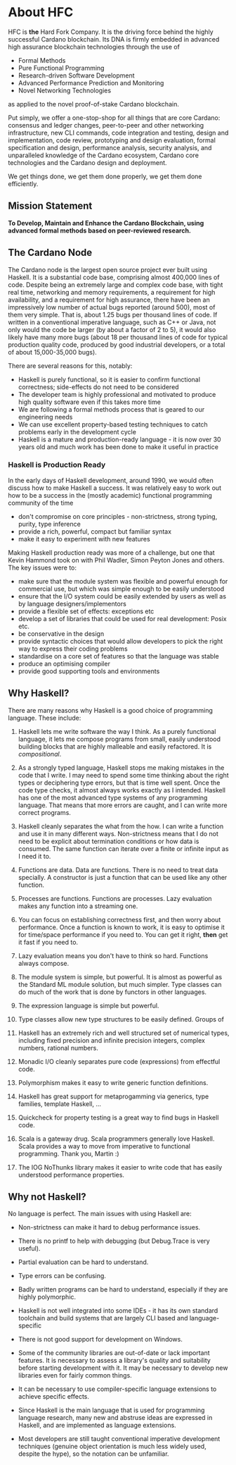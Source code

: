 # About HFC

HFC is **the** Hard Fork Company.   It is the driving force behind the highly successful Cardano blockchain.
Its DNA is firmly embedded in advanced high assurance blockchain technologies through the use of

- Formal Methods
- Pure Functional Programming
- Research-driven Software Development
- Advanced Performance Prediction and Monitoring
- Novel Networking Technologies

as applied to the novel proof-of-stake Cardano blockchain.

Put simply, we offer a one-stop-shop for all things that are core Cardano: consensus and ledger changes, peer-to-peer and other networking infrastructure,
new CLI commands, code integration and testing, design and implementation, code review, prototyping and design evaluation, formal specification and design,
performance analysis, security analysis, and unparalleled knowledge of the Cardano ecosystem, Cardano core technologies and the Cardano design and deployment.

We get things done, we get them done properly, we get them done efficiently.

## Mission Statement

**To Develop, Maintain and Enhance the Cardano Blockchain, using advanced formal methods based on peer-reviewed research.**

## The Cardano Node

The Cardano node is the largest open source project ever built using Haskell. It is a substantial code base, comprising almost 400,000 lines of code.
Despite being an extremely large and complex code base, with tight real time, networking and memory requirements, a requirement
for high availability, and a requirement for high assurance, there have been an impressively
low number of actual bugs reported (around 500), most of them very simple.  That is, about 1.25 bugs per thousand lines of code.
If written in a conventional imperative language, such as C++ or Java, not only would the code be larger (by about a factor of 2 to 5),
it would also likely have many more bugs (about 18 per thousand lines of code for typical production quality code, produced by good industrial
developers, or a total of about 15,000-35,000 bugs).

There are several reasons for this, notably:

- Haskell is purely functional, so it is easier to confirm functional correctness; side-effects do not need to be considered
- The developer team is highly professional and motivated to produce high quality software even if this takes more time
- We are following a formal methods process that is geared to our engineering needs
- We can use excellent property-based testing techniques to catch problems early in the development cycle
- Haskell is a mature and production-ready language - it is now over 30 years old and much work has been done to make it useful in practice

### Haskell is Production Ready

In the early days of Haskell development, around 1990, we would often discuss how to make Haskell a success. It was relatively easy to work
out how to be a success in the (mostly academic) functional programming community of the time

- don't compromise on core principles - non-strictness, strong typing, purity, type inference
- provide a rich, powerful, compact but familiar syntax
- make it easy to experiment with new features

Making Haskell production ready was more of a challenge, but one that Kevin Hammond took on with Phil Wadler, Simon Peyton Jones and others.
The key issues were to:

- make sure that the module system was flexible and powerful enough for commercial use, but which was simple enough to be easily understood
- ensure that the I/O system could be easily extended by users as well as by language designers/implementors
- provide a flexible set of effects: exceptions etc
- develop a set of libraries that could be used for real development: Posix etc.
- be conservative in the design
- provide syntactic choices that would allow developers to pick the right way to express their coding problems
- standardise on a core set of features so that the language was stable
- produce an optimising compiler
- provide good supporting tools and environments

## Why Haskell?

There are many reasons why Haskell is a good choice of programming language.  These include:

1. Haskell lets me write software the way I think.   As a purely functional language, it lets me compose programs from small, easily understood
building blocks that are highly malleable and easily refactored.  It is *compositional*.

1. As a strongly typed language, Haskell stops me making mistakes in the code that I write.  I may need to spend some time thinking about the right
types or deciphering type errors, but that is time well spent.  Once the code type checks, it almost always works exactly as I intended. 
Haskell has one of the most advanced type systems of any programming language.  That means that more errors are caught, and I can write more correct programs.

1. Haskell cleanly separates the what from the how.  I can write a function and use it in many different ways.  Non-strictness means that I do not need to be
explicit about termination conditions or how data is consumed.  The same function can iterate over a finite or infinite input as I need it to.

1. Functions are data.  Data are functions.  There is no need to treat data specially.  A constructor is just a function that can be used like any other function.

1. Processes are functions.  Functions are processes.  Lazy evaluation makes any function into a streaming one.

1. You can focus on establishing correctness first, and then worry about performance.  Once a function is known to work, it is easy to optimise it for time/space performance if you need to.  You can get it right, **then** get it fast if you need to.

1. Lazy evaluation means you don't have to think so hard.  Functions always compose.

1. The module system is simple, but powerful.  It is almost as powerful as the Standard ML module solution, but much simpler.  Type classes can do much of the work that is done
by functors in other languages.

1. The expression language is simple but powerful.

1. Type classes allow new type structures to be easily defined.  Groups of 

1. Haskell has an extremely rich and well structured set of numerical types, including fixed precision and infinite precision integers, complex numbers, rational numbers.

1. Monadic I/O cleanly separates pure code (expressions) from effectful code.

1. Polymorphism makes it easy to write generic function definitions.

1. Haskell has great support for metaprogamming via generics, type families, template Haskell, ...

1. Quickcheck for property testing is a great way to find bugs in Haskell code.

  1. Scala is a gateway drug.  Scala programmers generally love Haskell.  Scala provides a way to move from imperative to functional programming.  Thank you, Martin :)

1. The IOG NoThunks library makes it easier to write code that has easily understood performance properties.


## Why not Haskell?

No language is perfect.  The main issues with using Haskell are:

- Non-strictness can make it hard to debug performance issues.

- There is no printf to help with debugging (but Debug.Trace is very useful).

- Partial evaluation can be hard to understand.

- Type errors can be confusing.

- Badly written programs can be hard to understand, especially if they are highly polymorphic.

- Haskell is not well integrated into some IDEs - it has its own standard toolchain and build systems that are largely CLI based and language-specific

- There is not good support for development on Windows.

- Some of the community libraries are out-of-date or lack important features.  It is necessary to assess a library's quality and suitability before starting development with it.
It may be necessary to develop new libraries even for fairly common things.

- It can be necessary to use compiler-specific language extensions to achieve specific effects.

- Since Haskell is the main language that is used for programming language research, many new and abstruse ideas are expressed in Haskell, and are implemented as language extensions.

- Most developers are still taught conventional imperative development techniques (genuine object orientation is much less widely used, despite the hype), so the notation can be
  unfamiliar.
  
